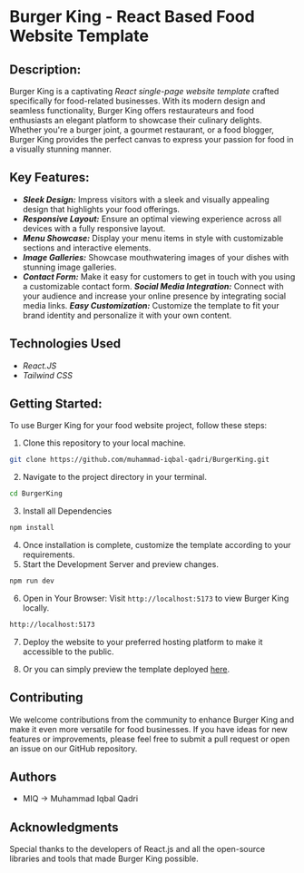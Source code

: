 # Burger King - React Based Food Website Template

## Description:
Burger King is a captivating _React single-page website template_ crafted specifically for food-related businesses. With its modern design and seamless functionality, Burger King offers restaurateurs and food enthusiasts an elegant platform to showcase their culinary delights. Whether you're a burger joint, a gourmet restaurant, or a food blogger, Burger King provides the perfect canvas to express your passion for food in a visually stunning manner.

## Key Features:

- _**Sleek Design:**_ Impress visitors with a sleek and visually appealing design that highlights your food offerings.
- _**Responsive Layout:**_ Ensure an optimal viewing experience across all devices with a fully responsive layout.
- _**Menu Showcase:**_ Display your menu items in style with customizable sections and interactive elements.
- _**Image Galleries:**_ Showcase mouthwatering images of your dishes with stunning image galleries.
- _**Contact Form:**_ Make it easy for customers to get in touch with you using a customizable contact form.
_**Social Media Integration:**_ Connect with your audience and increase your online presence by integrating social media links.
_**Easy Customization:**_ Customize the template to fit your brand identity and personalize it with your own content.

## Technologies Used

- _React.JS_
- _Tailwind CSS_

## Getting Started:
To use Burger King for your food website project, follow these steps:

1. Clone this repository to your local machine.
```bash
git clone https://github.com/muhammad-iqbal-qadri/BurgerKing.git
```
2. Navigate to the project directory in your terminal.
```bash
cd BurgerKing
```
3. Install all Dependencies
```bash
npm install
```
4. Once installation is complete, customize the template according to your requirements.
5. Start the Development Server and preview changes.
```bash
npm run dev
```
6. Open in Your Browser: Visit `http://localhost:5173` to view Burger King locally.
```bash
http://localhost:5173
```
7. Deploy the website to your preferred hosting platform to make it accessible to the public.

8. Or you can simply preview the template deployed [here](burgerking-miq.vercel.app).

## Contributing
We welcome contributions from the community to enhance Burger King and make it even more versatile for food businesses. If you have ideas for new features or improvements, please feel free to submit a pull request or open an issue on our GitHub repository.


## Authors

- MIQ -> Muhammad Iqbal Qadri

## Acknowledgments
Special thanks to the developers of React.js and all the open-source libraries and tools that made Burger King possible.